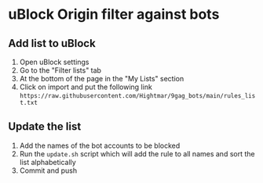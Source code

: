 # uBlock Origin filter against bots

## Add list to uBlock

1. Open uBlock settings
2. Go to the "Filter lists" tab
3. At the bottom of the page in the "My Lists" section
4. Click on import and put the following link `https://raw.githubusercontent.com/Hightmar/9gag_bots/main/rules_list.txt`

## Update the list

1. Add the names of the bot accounts to be blocked
2. Run the `update.sh` script which will add the rule to all names and sort the list alphabetically
3. Commit and push